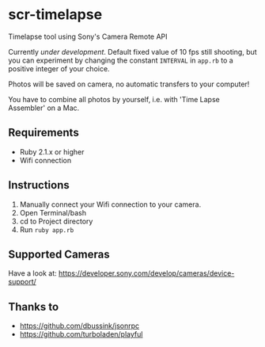 scr-timelapse
=============

Timelapse tool using Sony's Camera Remote API

Currently *under development*.
Default fixed value of 10 fps still shooting, but you can experiment by changing the constant `INTERVAL` in `app.rb` to a positive integer of your choice. 

Photos will be saved on camera, no automatic transfers to your computer!

You have to combine all photos by yourself, i.e. with 'Time Lapse Assembler' on a Mac.

## Requirements

* Ruby 2.1.x or higher
* Wifi connection

## Instructions

1. Manually connect your Wifi connection to your camera.
2. Open Terminal/bash
3. cd to Project directory
4. Run `ruby app.rb`

## Supported Cameras

Have a look at: https://developer.sony.com/develop/cameras/device-support/

## Thanks to

* https://github.com/dbussink/jsonrpc
* https://github.com/turboladen/playful
